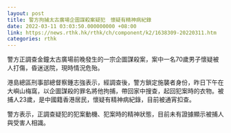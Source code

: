 ```yaml
---
layout: post
title: 警方拘捕太古廣場企圖謀殺案疑犯　懷疑有精神病紀錄
date: 2022-03-11 03:03:50.000000000 +08:00
link: https://news.rthk.hk/rthk/ch/component/k2/1638309-20220311.htm
categories: rthk
---
```


警方正調查金鐘太古廣場前晚發生的一宗企圖謀殺案，案中一名70歲男子懷疑被人打傷，昏迷送院，現時情況危殆。

港島總區刑事部總督察鍾志強表示，經調查後，警方鎖定施襲者身份，昨日下午在大嶼山梅窩，以企圖謀殺的罪名將他拘捕，帶回家中搜查，起回犯案時的衣物。被捕人23歲，是中國籍香港居民，懷疑有精神病紀錄，目前被通宵扣查。

警方表示，正調查疑犯的犯案動機、犯案時的精神狀態，目前未有證據顯示被捕人與受害人相識。
